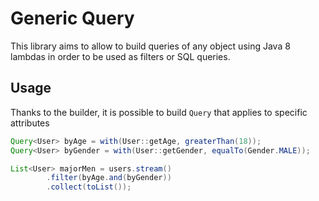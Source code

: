 # Generic Query

This library aims to allow to build queries of any object using Java 8 lambdas in order to be used as filters or SQL queries.

## Usage

Thanks to the builder, it is possible to build `Query` that applies to specific attributes

```java
Query<User> byAge = with(User::getAge, greaterThan(18));
Query<User> byGender = with(User::getGender, equalTo(Gender.MALE));

List<User> majorMen = users.stream()
        .filter(byAge.and(byGender))
        .collect(toList());                              
```